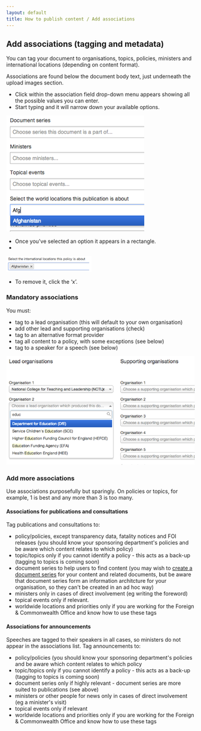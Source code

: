 ```yaml
---
layout: default
title: How to publish content / Add associations
---
```


## Add associations (tagging and metadata)

You can tag your document to organisations, topics, policies, ministers and international locations (depending on content format).

Associations are found below the document body text, just underneath the upload images section. 

* Click within the association field drop-down menu appears showing all the possible values you can enter.  	
* Start typing and it will narrow down your available options.

![Add associations 2](add-associations-2.png)

* Once you've selected an option it appears in a rectangle.
* 
![Add associations 3](add-associations-3.png)

* To remove it, click the ‘x’.

### Mandatory associations

You must:

* tag to a lead organisation (this will default to your own organisation) 
* add other lead and supporting organisations (check)
* tag to an alternative format provider
* tag all content to a policy, with some exceptions (see below)
* tag to a speaker for a speech (see below)

![Add associations 1](add-associations-1.png)

### Add more associations

Use associations purposefully but sparingly. On policies or topics, for example, 1 is best and any more than 3 is too many.

#### Associations for publications and consultations

Tag publications and consultations to: 

* policy/policies, except transparency data, fatality notices and FOI releases (you should know your sponsoring department's policies and be aware which content relates to which policy)
* topic/topics only if you cannot identify a policy - this acts as a back-up (tagging to topics is coming soon)
* document series to help users to find content (you may wish to [create a document series](http://alphagov.github.io/inside-government-admin-guide/organisations-groups/document-series.html) for your content and related documents, but be aware that document series form an information architcture for your organisation, so they can't be created in an ad hoc way)
* ministers only in cases of direct involvement (eg writing the foreword)
* topical events only if relevant.
* worldwide locations and priorities only if you are working for the Foreign & Commonwealth Office and know how to use these tags

#### Associations for announcements

Speeches are tagged to their speakers in all cases, so ministers do not appear in the associations list. Tag announcements to:

* policy/policies (you should know your sponsoring department's policies and be aware which content relates to which policy
* topic/topics only if you cannot identify a policy - this acts as a back-up (tagging to topics is coming soon)
* document series only if highly relevant - document series are more suited to publications (see above)
* ministers or other people for news only in cases of direct involvement (eg a minister's visit)
* topical events only if relevant
* worldwide locations and priorities only if you are working for the Foreign & Commonwealth Office and know how to use these tags



